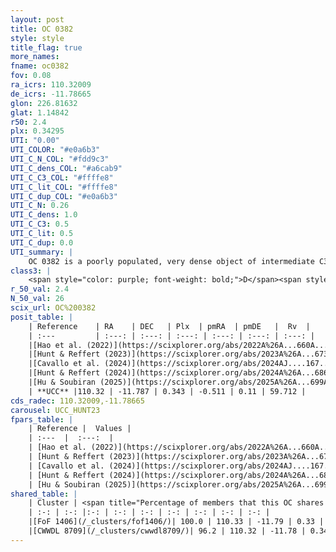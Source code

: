 ```yaml
---
layout: post
title: OC 0382
style: style
title_flag: true
more_names: 
fname: oc0382
fov: 0.08
ra_icrs: 110.32009
de_icrs: -11.78665
glon: 226.81632
glat: 1.14842
r50: 2.4
plx: 0.34295
UTI: "0.00"
UTI_COLOR: "#e0a6b3"
UTI_C_N_COL: "#fdd9c3"
UTI_C_dens_COL: "#a6cab9"
UTI_C_C3_COL: "#ffffe8"
UTI_C_lit_COL: "#ffffe8"
UTI_C_dup_COL: "#e0a6b3"
UTI_C_N: 0.26
UTI_C_dens: 1.0
UTI_C_C3: 0.5
UTI_C_lit: 0.5
UTI_C_dup: 0.0
UTI_summary: |
    OC 0382 is a poorly populated, very dense object of intermediate C3 quality. It was recently reported but it is moderately studied in the literature.<br><br><span style="color: #99180f; font-weight: bold;">Warning: </span>This is very likely a duplicate object, which shares a large percentage of members with at least one previously reported entry.
class3: |
    <span style="color: purple; font-weight: bold;">D</span><span style="color: green; font-weight: bold;">A</span>
r_50_val: 2.4
N_50_val: 26
scix_url: OC%200382
posit_table: |
    | Reference    | RA    | DEC   | Plx  | pmRA  | pmDE   |  Rv  |
    | :---         | :---: | :---: | :---: | :---: | :---: | :---: |
    |[Hao et al. (2022)](https://scixplorer.org/abs/2022A%26A...660A...4H) | 110.325 | -11.801 | 0.361 | -0.491 | 0.068 | 60.49 |
    |[Hunt & Reffert (2023)](https://scixplorer.org/abs/2023A%26A...673A.114H) | 110.325 | -11.785 | 0.33 | -0.513 | 0.115 | 59.715 |
    |[Cavallo et al. (2024)](https://scixplorer.org/abs/2024AJ....167...12C) | 110.321 | -11.775 | 0.337 | -- | -- | -- |
    |[Hunt & Reffert (2024)](https://scixplorer.org/abs/2024A%26A...686A..42H) | 110.325 | -11.785 | 0.33 | -0.513 | 0.115 | 59.715 |
    |[Hu & Soubiran (2025)](https://scixplorer.org/abs/2025A%26A...699A.246H) | 110.321 | -11.775 | -- | -- | -- | -- |
    | **UCC** |110.32 | -11.787 | 0.343 | -0.511 | 0.11 | 59.712 | 
cds_radec: 110.32009,-11.78665
carousel: UCC_HUNT23
fpars_table: |
    | Reference |  Values |
    | :---  |  :---:  |
    | [Hao et al. (2022)](https://scixplorer.org/abs/2022A%26A...660A...4H) | `AG=1.82, age=8.5, Z=0.022` |
    | [Hunt & Reffert (2023)](https://scixplorer.org/abs/2023A%26A...673A.114H) | `AV50=1.033, diffAV50=0.427, MOD50=12.116, logAge50=8.644` |
    | [Cavallo et al. (2024)](https://scixplorer.org/abs/2024AJ....167...12C) | `AV50=1.08, dMod50=11.75, logAge50=8.98, [Fe/H]50=-0.25` |
    | [Hunt & Reffert (2024)](https://scixplorer.org/abs/2024A%26A...686A..42H) | `MassJ=219.385` |
    | [Hu & Soubiran (2025)](https://scixplorer.org/abs/2025A%26A...699A.246H) | `MA22=-0.14, MA23f=-0.38, MZ23=-0.35, MK24=-0.23, MF24=-0.22` |
shared_table: |
    | Cluster | <span title="Percentage of members that this OC shares with the ones listed">%</span>   | RA   | DEC   | Plx   | pmRA  | pmDE  | Rv | UTI |
    | :-: | :-: |:-: | :-: | :-: | :-: | :-: | :-: | :-: |
    |[FoF 1406](/_clusters/fof1406/)| 100.0 | 110.33 | -11.79 | 0.33 | -0.53 | 0.13 | 59.71 |0.49 |
    |[CWWDL 8709](/_clusters/cwwdl8709/)| 96.2 | 110.32 | -11.78 | 0.34 | -0.53 | 0.13 | 59.71 |0.0 |
---
```

